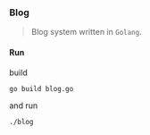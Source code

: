 ### Blog

> Blog system written in `Golang`.

#### Run

build
```
go build blog.go 
```
and run

```
./blog
```
